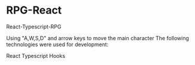 # RPG-React
React-Typescript-RPG

Using "A,W,S,D" and arrow keys to move the main character
The following technologies were used for development:

React
Typescript
Hooks
